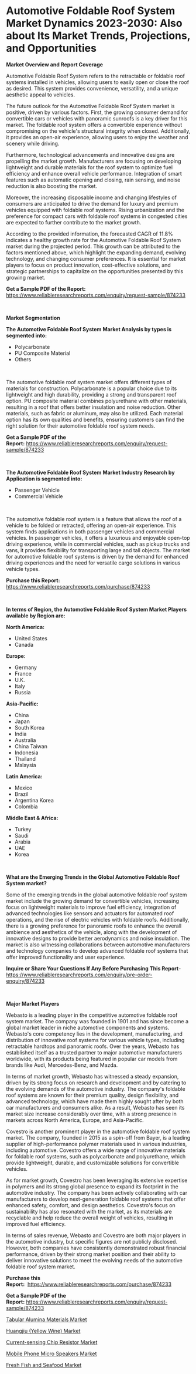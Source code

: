 <p><h1>Automotive Foldable Roof System Market Dynamics 2023-2030: Also about Its Market Trends, Projections, and Opportunities</h1></p><p><strong>Market Overview and Report Coverage</strong></p>
<p><p>Automotive Foldable Roof System refers to the retractable or foldable roof systems installed in vehicles, allowing users to easily open or close the roof as desired. This system provides convenience, versatility, and a unique aesthetic appeal to vehicles. </p><p>The future outlook for the Automotive Foldable Roof System market is positive, driven by various factors. First, the growing consumer demand for convertible cars or vehicles with panoramic sunroofs is a key driver for this market. The foldable roof system offers a convertible experience without compromising on the vehicle's structural integrity when closed. Additionally, it provides an open-air experience, allowing users to enjoy the weather and scenery while driving. </p><p>Furthermore, technological advancements and innovative designs are propelling the market growth. Manufacturers are focusing on developing lightweight and durable materials for the roof system to optimize fuel efficiency and enhance overall vehicle performance. Integration of smart features such as automatic opening and closing, rain sensing, and noise reduction is also boosting the market. </p><p>Moreover, the increasing disposable income and changing lifestyles of consumers are anticipated to drive the demand for luxury and premium vehicles equipped with foldable roof systems. Rising urbanization and the preference for compact cars with foldable roof systems in congested cities are expected to further contribute to the market growth. </p><p>According to the provided information, the forecasted CAGR of 11.8% indicates a healthy growth rate for the Automotive Foldable Roof System market during the projected period. This growth can be attributed to the factors mentioned above, which highlight the expanding demand, evolving technology, and changing consumer preferences. It is essential for market players to focus on product innovation, cost-effective solutions, and strategic partnerships to capitalize on the opportunities presented by this growing market.</p></p>
<p><strong>Get a Sample PDF of the Report:</strong> <a href="https://www.reliableresearchreports.com/enquiry/request-sample/874233">https://www.reliableresearchreports.com/enquiry/request-sample/874233</a></p>
<p>&nbsp;</p>
<p><strong>Market Segmentation</strong></p>
<p><strong>The Automotive Foldable Roof System Market Analysis by types is segmented into:</strong></p>
<p><ul><li>Polycarbonate</li><li>PU Composite Material</li><li>Others</li></ul></p>
<p>&nbsp;</p>
<p><p>The automotive foldable roof system market offers different types of materials for construction. Polycarbonate is a popular choice due to its lightweight and high durability, providing a strong and transparent roof option. PU composite material combines polyurethane with other materials, resulting in a roof that offers better insulation and noise reduction. Other materials, such as fabric or aluminum, may also be utilized. Each material option has its own qualities and benefits, ensuring customers can find the right solution for their automotive foldable roof system needs.</p></p>
<p><strong>Get a Sample PDF of the Report:</strong>&nbsp;<a href="https://www.reliableresearchreports.com/enquiry/request-sample/874233">https://www.reliableresearchreports.com/enquiry/request-sample/874233</a></p>
<p>&nbsp;</p>
<p><strong>The Automotive Foldable Roof System Market Industry Research by Application is segmented into:</strong></p>
<p><ul><li>Passenger Vehicle</li><li>Commercial Vehicle</li></ul></p>
<p>&nbsp;</p>
<p><p>The automotive foldable roof system is a feature that allows the roof of a vehicle to be folded or retracted, offering an open-air experience. This system finds applications in both passenger vehicles and commercial vehicles. In passenger vehicles, it offers a luxurious and enjoyable open-top driving experience, while in commercial vehicles, such as pickup trucks and vans, it provides flexibility for transporting large and tall objects. The market for automotive foldable roof systems is driven by the demand for enhanced driving experiences and the need for versatile cargo solutions in various vehicle types.</p></p>
<p><strong>Purchase this Report:</strong>&nbsp; <a href="https://www.reliableresearchreports.com/purchase/874233">https://www.reliableresearchreports.com/purchase/874233</a></p>
<p>&nbsp;</p>
<p><strong>In terms of Region, the Automotive Foldable Roof System Market Players available by Region are:</strong></p>
<p>
    <p> <strong> North America: </strong>
        <ul>
            <li>United States</li>
            <li>Canada</li>
        </ul>
        </p> 
    <p> <strong> Europe: </strong>
        <ul>
            <li>Germany</li>
            <li>France</li>
            <li>U.K.</li>
            <li>Italy</li>
            <li>Russia</li>
        </ul>
        </p> 
    <p> <strong> Asia-Pacific: </strong>
        <ul>
            <li>China</li>
            <li>Japan</li>
            <li>South Korea</li>
            <li>India</li>
            <li>Australia</li>
            <li>China Taiwan</li>
            <li>Indonesia</li>
            <li>Thailand</li>
            <li>Malaysia</li>
        </ul>
        </p> 
    <p> <strong> Latin America: </strong>
        <ul>
            <li>Mexico</li>
            <li>Brazil</li>
            <li>Argentina Korea</li>
            <li>Colombia</li>
        </ul>
        </p> 
    <p> <strong> Middle East & Africa: </strong>
        <ul>
            <li>Turkey</li>
            <li>Saudi</li>
            <li>Arabia</li>
            <li>UAE</li>
            <li>Korea</li>
        </ul>
    </p>
    </p>
<p>&nbsp;</p>
<p><strong>What are the Emerging Trends in the Global Automotive Foldable Roof System market?</strong></p>
<p><p>Some of the emerging trends in the global automotive foldable roof system market include the growing demand for convertible vehicles, increasing focus on lightweight materials to improve fuel efficiency, integration of advanced technologies like sensors and actuators for automated roof operations, and the rise of electric vehicles with foldable roofs. Additionally, there is a growing preference for panoramic roofs to enhance the overall ambience and aesthetics of the vehicle, along with the development of innovative designs to provide better aerodynamics and noise insulation. The market is also witnessing collaborations between automotive manufacturers and technology companies to develop advanced foldable roof systems that offer improved functionality and user experience.</p></p>
<p><strong>Inquire or Share Your Questions If Any Before Purchasing This Report</strong>- <a href="https://www.reliableresearchreports.com/enquiry/pre-order-enquiry/874233">https://www.reliableresearchreports.com/enquiry/pre-order-enquiry/874233</a></p>
<p>&nbsp;</p>
<p><strong>Major Market Players</strong></p>
<p><p>Webasto is a leading player in the competitive automotive foldable roof system market. The company was founded in 1901 and has since become a global market leader in niche automotive components and systems. Webasto's core competency lies in the development, manufacturing, and distribution of innovative roof systems for various vehicle types, including retractable hardtops and panoramic roofs. Over the years, Webasto has established itself as a trusted partner to major automotive manufacturers worldwide, with its products being featured in popular car models from brands like Audi, Mercedes-Benz, and Mazda.</p><p>In terms of market growth, Webasto has witnessed a steady expansion, driven by its strong focus on research and development and by catering to the evolving demands of the automotive industry. The company's foldable roof systems are known for their premium quality, design flexibility, and advanced technology, which have made them highly sought after by both car manufacturers and consumers alike. As a result, Webasto has seen its market size increase considerably over time, with a strong presence in markets across North America, Europe, and Asia-Pacific.</p><p>Covestro is another prominent player in the automotive foldable roof system market. The company, founded in 2015 as a spin-off from Bayer, is a leading supplier of high-performance polymer materials used in various industries, including automotive. Covestro offers a wide range of innovative materials for foldable roof systems, such as polycarbonate and polyurethane, which provide lightweight, durable, and customizable solutions for convertible vehicles.</p><p>As for market growth, Covestro has been leveraging its extensive expertise in polymers and its strong global presence to expand its footprint in the automotive industry. The company has been actively collaborating with car manufacturers to develop next-generation foldable roof systems that offer enhanced safety, comfort, and design aesthetics. Covestro's focus on sustainability has also resonated with the market, as its materials are recyclable and help reduce the overall weight of vehicles, resulting in improved fuel efficiency.</p><p>In terms of sales revenue, Webasto and Covestro are both major players in the automotive industry, but specific figures are not publicly disclosed. However, both companies have consistently demonstrated robust financial performance, driven by their strong market position and their ability to deliver innovative solutions to meet the evolving needs of the automotive foldable roof system market.</p></p>
<p><strong>Purchase this Report:</strong>&nbsp;&nbsp;<a href="https://www.reliableresearchreports.com/purchase/874233">https://www.reliableresearchreports.com/purchase/874233</a></p>
<p></p>
<p><strong>Get a Sample PDF of the Report:</strong>&nbsp;<a href="https://www.reliableresearchreports.com/enquiry/request-sample/874233">https://www.reliableresearchreports.com/enquiry/request-sample/874233</a></p>
<p><p><a href="https://medium.com/@elzaziemann1943/tabular-alumina-materials-market-research-report-its-history-and-forecast-2023-to-2030-4c715d11a1d2">Tabular Alumina Materials Market</a></p><p><a href="https://medium.com/@soledadhane827/huangjiu-yellow-wine-nbsp-market-focuses-on-market-share-size-and-projected-forecast-till-2030-d10db09e81f3">Huangjiu (Yellow Wine) Market</a></p><p><a href="https://www.linkedin.com/pulse/current-sensing-chip-resistor-market-size-share-amp-trends-euv9e/">Current-sensing Chip Resistor Market</a></p><p><a href="https://www.linkedin.com/pulse/mobile-phone-micro-speakers-market-research-report-provides-hk1ie/">Mobile Phone Micro Speakers Market</a></p><p><a href="https://github.com/Chiragrp26/Market-Research-Report-List-1/blob/main/fresh-fish-and-seafood-market.md">Fresh Fish and Seafood Market</a></p></p>